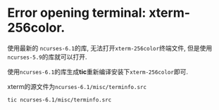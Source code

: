 # Error opening terminal: xterm-256color.

使用最新的 `ncurses-6.1`的库, 无法打开`xterm-256color`终端文件, 但是使用`ncurses-5.9`的库就可以打开.

使用`ncurses-6.1`的库生成**tic**重新编译安装下`xterm-256color`即可.

xterm的源文件为`ncurses-6.1/misc/terminfo.src`

```
tic ncurses-6.1/misc/terminfo.src
```

